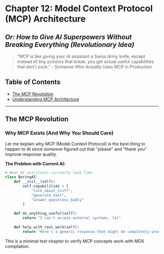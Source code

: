 # Chapter 12: Model Context Protocol (MCP) Architecture
## *Or: How to Give AI Superpowers Without Breaking Everything (Revolutionary Idea)*

> "MCP is like giving your AI assistant a Swiss Army knife, except instead of tiny scissors that break, you get actual useful capabilities that don't suck." - Someone Who Actually Uses MCP in Production

## Table of Contents
- [The MCP Revolution](#the-mcp-revolution)
- [Understanding MCP Architecture](#understanding-mcp-architecture)

---

## The MCP Revolution

### Why MCP Exists (And Why You Should Care)

Let me explain why MCP (Model Context Protocol) is the best thing to happen to AI since someone figured out that "please" and "thank you" improve response quality.

**The Problem with Current AI:**
```python
# What AI assistants currently look like
class BoringAI:
    def __init__(self):
        self.capabilities = [
            "talk_about_stuff",
            "generate_text", 
            "answer_questions_badly"
        ]
    
    def do_anything_useful(self):
        return "I can't access external systems, lol"
    
    def help_with_real_work(self):
        return "Here's a generic response that might be completely wrong"
```

This is a minimal test chapter to verify MCP concepts work with MDX compilation.